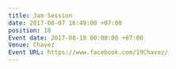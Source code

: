 ```yaml
---
title: Jam Session
date: 2017-08-07 16:49:00 +07:00
position: 18
Event date: 2017-08-10 00:00:00 +07:00
Venue: Chavez
Event URL: https://www.facebook.com/19Chavez/
---
```


